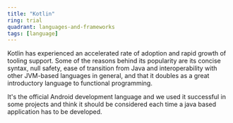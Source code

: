 ```yaml
---
title: "Kotlin"
ring: trial
quadrant: languages-and-frameworks
tags: [language]
---
```


Kotlin has experienced an accelerated rate of adoption and rapid growth of tooling support. Some of the reasons behind its popularity are its concise syntax, null safety, ease of transition from Java and interoperability with other JVM-based languages in general, and that it doubles as a great introductory language to functional programming.

It's the official Android development language and we used it successful in some projects and think it should be considered each time a java based application has to be developed.
